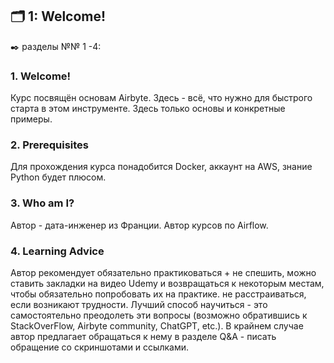 ## 🗂️ 1: Welcome!
✒️ разделы №№ 1 -4:

### 1. Welcome!

Курс посвящён основам Airbyte. Здесь - всё, что нужно для быстрого старта в этом инструменте. Здесь только основы и конкретные примеры.

### 2. Prerequisites
  
Для прохождения курса понадобится Docker, аккаунт на AWS, знание Python будет плюсом.

### 3. Who am I?
  
Автор - дата-инженер из Франции. Автор курсов по Airflow. 

### 4. Learning Advice

Автор рекомендует обязательно практиковаться + не спешить, можно ставить закладки на видео Udemy и возвращаться к некоторым местам, чтобы обязательно попробовать их на практике. не расстраиваться, если возникают трудности. Лучший способ научиться - это самостоятельно преодолеть эти вопросы (возможно обратившись к StackOverFlow, Airbyte community, ChatGPT, etc.). В крайнем случае автор предлагает обращаться к нему в разделе Q&A - писать обращение со скриншотами и ссылками.

